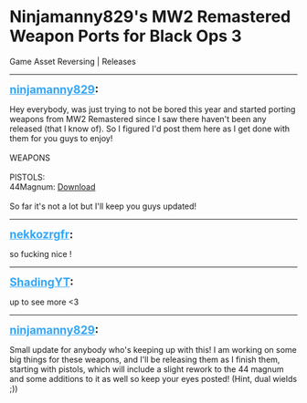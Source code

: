# Ninjamanny829's MW2 Remastered Weapon Ports for Black Ops 3
Game Asset Reversing | Releases

---
<strong style="font-size: 1.4em;"><span style="text-decoration: underline;text-decoration-color: #34a7f9;"><span style="color:#34a7f9;">ninjamanny829</span></span>:</strong>

<p>Hey everybody, was just trying to not be bored this year and started porting weapons from MW2 Remastered since I saw there haven&#39;t been any released (that I know of). So I figured I&#39;d post them here as I get done with them for you guys to enjoy!<br /><br />WEAPONS<br /><br />PISTOLS:<br />44Magnum: <a href="https://mega.nz/file/3JhkAJwC#ttPVVwR9QbUhcJnx8kOBgMPPz5-d1wCadGqSiZlmkl4">Download</a><br /><br />So far it&#39;s not a lot but I&#39;ll keep you guys updated!</p>

---
<strong style="font-size: 1.4em;"><span style="text-decoration: underline;text-decoration-color: #34a7f9;"><span style="color:#34a7f9;">nekkozrgfr</span></span>:</strong>

<p>so fucking nice !</p>

---
<strong style="font-size: 1.4em;"><span style="text-decoration: underline;text-decoration-color: #34a7f9;"><span style="color:#34a7f9;">ShadingYT</span></span>:</strong>

<p>up to see more &lt;3</p>

---
<strong style="font-size: 1.4em;"><span style="text-decoration: underline;text-decoration-color: #34a7f9;"><span style="color:#34a7f9;">ninjamanny829</span></span>:</strong>

<p>Small update for anybody who&#39;s keeping up with this! I am working on some big things for these weapons, and I&#39;ll be releasing them as I finish them, starting with pistols, which will include a slight rework to the 44 magnum and some additions to it as well so keep your eyes posted! (Hint, dual wields ;))</p>
